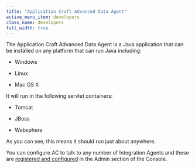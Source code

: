 ```yaml
---
title: "Application Craft Advanced Data Agent"
active_menu_item: developers
class_name: developers
full_width: true
---
```



The Application Craft Advanced Data Agent is a Java application that can be installed on any platform that can run Java including:

 - Windows

 - Linux

 - Mac OS X

It will run in the following servlet containers:

 - Tomcat

 - JBoss

 - Websphere

As you can see, this means it should run just about anywhere.

You can configure AC to talk to any number of Integration Agents and these are [registered and configured](/developers/user-guide/product-guide/the-console/console-tabs/more/integration/integration-agents/configuring-integration-agents-within-ac/) in the Admin section of the Console.

